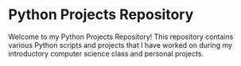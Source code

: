 # Python Projects Repository

Welcome to my Python Projects Repository! This repository contains various Python scripts and projects that I have worked on during my introductory computer science class and personal projects. 
